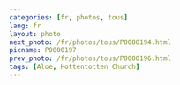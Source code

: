 ```yaml
---
categories: [fr, photos, tous]
lang: fr
layout: photo
next_photo: /fr/photos/tous/P0000194.html
picname: P0000197
prev_photo: /fr/photos/tous/P0000196.html
tags: [Aloe, Hottentotten Church]
---
```

